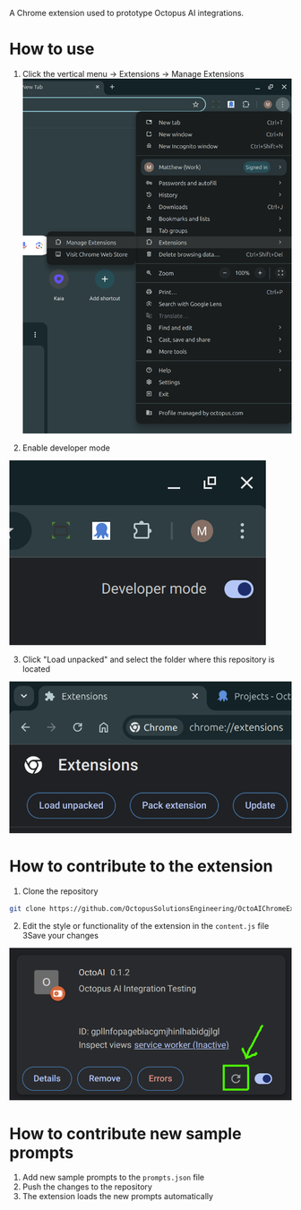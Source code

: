 A Chrome extension used to prototype Octopus AI integrations.

# How to use

1. Click the vertical menu -> Extensions -> Manage Extensions
![](manage_extensions.png)

2. Enable developer mode

![](developer_mode.png)

3. Click "Load unpacked" and select the folder where this repository is located

![](load_unpacked.png)

# How to contribute to the extension

1. Clone the repository

```bash
git clone https://github.com/OctopusSolutionsEngineering/OctoAIChromeExtension.git
```

2. Edit the style or functionality of the extension in the `content.js` file
3Save your changes

![](reload.png)

# How to contribute new sample prompts

1. Add new sample prompts to the `prompts.json` file
2. Push the changes to the repository
3. The extension loads the new prompts automatically